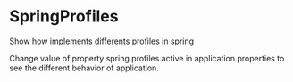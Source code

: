 # SpringProfiles
Show how implements differents profiles in spring

Change value of property spring.profiles.active in application.properties to see the different behavior of application.